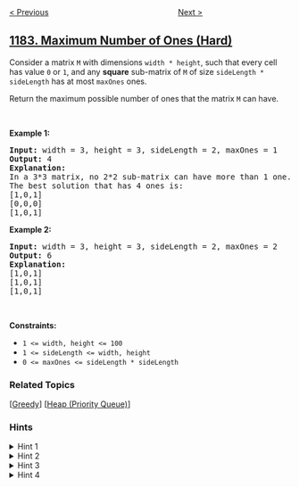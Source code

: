 <!--|This file generated by command(leetcode description); DO NOT EDIT.    |-->
<!--+----------------------------------------------------------------------+-->
<!--|@author    awesee <openset.wang@gmail.com>                           |-->
<!--|@link      https://github.com/awesee                                 |-->
<!--|@home      https://github.com/awesee/leetcode                        |-->
<!--+----------------------------------------------------------------------+-->

[< Previous](../shortest-distance-to-target-color "Shortest Distance to Target Color")
　　　　　　　　　　　　　　　　
[Next >](../distance-between-bus-stops "Distance Between Bus Stops")

## [1183. Maximum Number of Ones (Hard)](https://leetcode.com/problems/maximum-number-of-ones "矩阵中 1 的最大数量")

<p>Consider a matrix <code>M</code> with dimensions <code>width * height</code>, such that every cell has value <code>0</code>&nbsp;or <code>1</code>, and any <strong>square</strong>&nbsp;sub-matrix of <code>M</code> of size <code>sideLength * sideLength</code>&nbsp;has at most <code>maxOnes</code>&nbsp;ones.</p>

<p>Return the maximum possible number of ones that the matrix <code>M</code> can have.</p>

<p>&nbsp;</p>
<p><strong>Example 1:</strong></p>

<pre>
<strong>Input:</strong> width = 3, height = 3, sideLength = 2, maxOnes = 1
<strong>Output:</strong> 4
<strong>Explanation:</strong>
In a 3*3 matrix, no 2*2 sub-matrix can have more than 1 one.
The best solution that has 4 ones is:
[1,0,1]
[0,0,0]
[1,0,1]
</pre>

<p><strong>Example 2:</strong></p>

<pre>
<strong>Input:</strong> width = 3, height = 3, sideLength = 2, maxOnes = 2
<strong>Output:</strong> 6
<strong>Explanation:</strong>
[1,0,1]
[1,0,1]
[1,0,1]
</pre>

<p>&nbsp;</p>
<p><strong>Constraints:</strong></p>

<ul>
	<li><code>1 &lt;= width, height &lt;= 100</code></li>
	<li><code>1 &lt;= sideLength &lt;= width, height</code></li>
	<li><code>0 &lt;= maxOnes &lt;= sideLength * sideLength</code></li>
</ul>

### Related Topics
  [[Greedy](../../tag/greedy/README.md)]
  [[Heap (Priority Queue)](../../tag/heap-priority-queue/README.md)]

### Hints
<details>
<summary>Hint 1</summary>
Think of a greedy mathematical solution.
</details>

<details>
<summary>Hint 2</summary>
Say you choose to set some cell (i, j) to 1, all cells (x, y) such that i % sideLength == x % sideLength and j % sideLength == y % sideLength can also be set to 1 without increasing the max number of ones in a sub-matrix.
</details>

<details>
<summary>Hint 3</summary>
In one move, choose to set all the cells with some modulus (i % sideLength, j % sideLength) to 1.
</details>

<details>
<summary>Hint 4</summary>
Choose the cells with max frequency.
</details>
